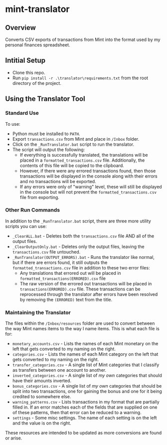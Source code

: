 # mint-translator

## Overview

Converts CSV exports of transactions from Mint into the format used by my personal finances spreadsheet.

## Intitial Setup

- Clone this repo.
- Run `pip install -r .\translator\requirements.txt` from the root directory of the project.

## Using the Translator Tool

### Standard Use

To use:

- Python must be installed to `PATH`.
- Export `transactions.csv` from Mint and place in `/Inbox` folder.
- Click on the `_RunTranslator.bat` script to run the translator.
- The script will output the following:
    - If everything is successfully translated, the translations will be placed in a `formatted_transactions.csv` file.
      Additionally, the contents of this file will be copied to the clipboard.
    - However, if there were any errored transactions found, then those transactions will be displayed in the console
      along with their errors and no transactions will be exported.
    - If any errors were only of "warning" level, these will still be displayed in the console but will not prevent the
      `formatted_transactions.csv` file from exporting.

### Other Run Commands

In addition to the `_RunTranslator.bat` script, there are three more utility scripts you can use:

- `_ClearALL.bat` - Deletes both the `transactions.csv` file AND all of the output files.
- `_ClearOutputOnly.bat` - Deletes only the output files, leaving the `transactions.csv` file untouched.
- `_RunTranslator(OUTPUT_ERRORS).bat` - Runs the translator like normal, but if there are errors found, it still outputs
  the `formatted_transactions.csv` file in addition to these two error files:
    - Any translations that errored out will be placed in `formatted_transactions(ERRORED).csv` file
    - The raw version of the errored out transactions will be placed in `transactions(ERRORED).csv` file. These
      transactions can be reprocessed through the translator after errors have been resolved by removing the `(ERRORED)`
      text from the title.

### Maintaining the Translator

The files within the `/Inbox/resources` folder are used to convert between the way Mint names items to the way I name
items. This is what each file is for:

- `monetary_accounts.csv` - Lists the names of each Mint monetary on the left that gets converted to my naming on the
  right.
- `categories.csv` - Lists the names of each Mint category on the left that gets converted to my naming on the right.
- `transfer_categories.csv` - A single list of Mint categories that I classify as transfers between one account to
  another.
- `inverted_categories.csv` - A single list of _my own_ categories that should have their amounts inverted.
- `bonus_categories.csv` - A single list of _my own_ categories that should be split into two transactions, one for
  gaining the bonus and one for it being credited to somewhere else.
- `warning_patterns.csv` - Lists transactions in my format that are partially filled in. If an error matches each of the
  fields that are supplied on one of these patterns, then that error can be reduced to a warning.
- `settings` - Some misc settings. The name of each setting is on the left and the value is on the right.

These resources are intended to be updated as more conversions are found or arise.